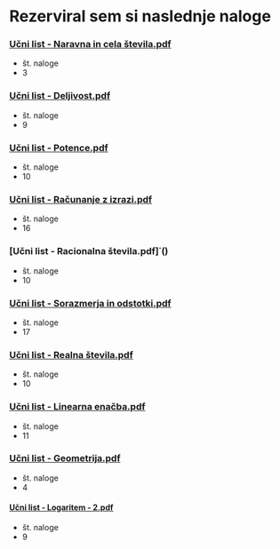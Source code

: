 # Rezerviral sem si naslednje naloge

### [Učni list - Naravna in cela števila.pdf](https://www.sc-nm.si/sss/si/file/download/861_0affa8c3752b/U%C4%8Dni%20list%20-%20Naravna%20in%20cela%20%C5%A1tevila.pdf)
- št. naloge
- 3
### [Učni list - Deljivost.pdf](https://www.sc-nm.si/sss/si/file/download/860_7c1612944279/U%C4%8Dni%20list%20-%20Deljivost.pdf)
- št. naloge
- 9
### [Učni list - Potence.pdf](file:///C:/Users/SKUKAN~1/AppData/Local/Temp/Učni%20list%20-%20Potence.pdf)
- št. naloge
- 10
### [Učni list - Računanje z izrazi.pdf](file:///C:/Users/SKUKAN~1/AppData/Local/Temp/Učni%20list%20-%20Računanje%20z%20izrazi-1.pdf)
- št. naloge
- 16
### [Učni list - Racionalna števila.pdf]˙()
- št. naloge
- 10
### [Učni list - Sorazmerja in odstotki.pdf]()
- št. naloge
- 17
### [Učni list - Realna števila.pdf]()
- št. naloge
- 10
### [Učni list - Linearna enačba.pdf](file:///C:/Users/SKUKAN~1/AppData/Local/Temp/Učni%20list%20-%20Linearna%20enačba.pdf)
- št. naloge
- 11
### [Učni list - Geometrija.pdf](file:///C:/Users/SKUKAN~1/AppData/Local/Temp/Učni%20list%20-%20Geometrija.pdf)
- št. naloge
- 4
#### [Učni list - Logaritem - 2.pdf]()
- št. naloge
- 9
